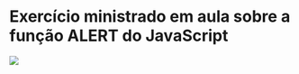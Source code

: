# Exercício ministrado em aula sobre a função ALERT do JavaScript 

<img src= "https://i.imgur.com/hW1NMQv.png">

<img src= "">
